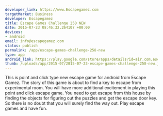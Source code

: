 ```yaml
--- 
developer_link: https://www.Escapegamez.com
targetMarket: Business
developer: Escapegamez
title: Escape Games Challenge 258 NEW
date: 2015-07-23 08:46:32.264107 +00:00
devices: 
- android
email: info@escapegamez.com
status: publish
permalink: /app/escape-games-challenge-258-new
type: app
android_link: https://play.google.com/store/apps/details?id=air.com.escapegamez.EscapeGamesChallenge258
thumb: /uploads/app/2015-07/2015-07-23-escape-games-challenge-258-new.jpg
---
```


This is point and click type new escape game for android from Escape Gamez. The story of this game is about to find a key to escape from experimental room. You will have more additional excitement in playing this point and click escape game. You need to get escape from this house by finding the objects for figuring out the puzzles and get the escape door key. So there is no doubt that you will surely find the way out. Play escape games and have fun.
